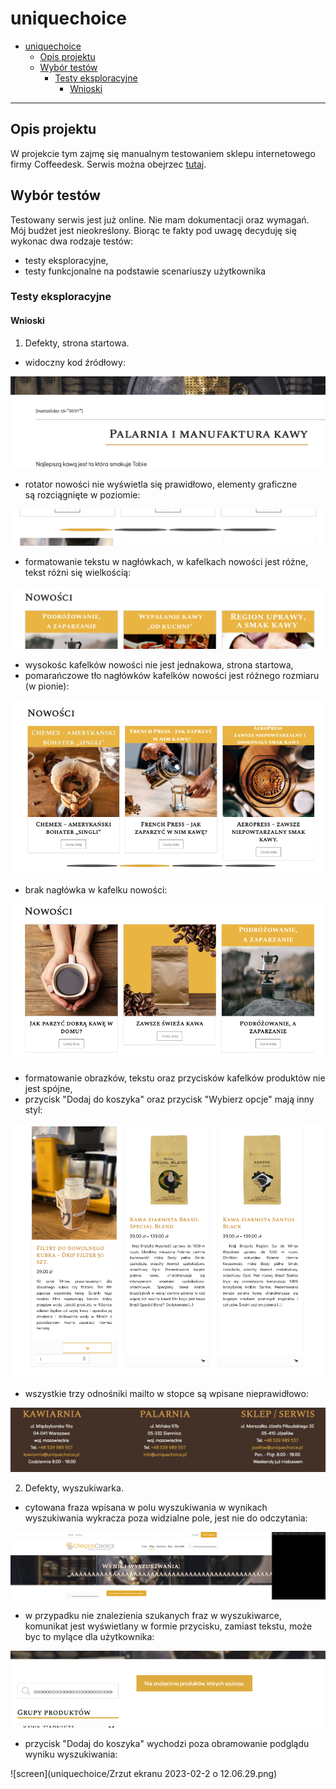 # uniquechoice

- [uniquechoice](#uniquechoice)
  - [Opis projektu](#opis-projektu)
  - [Wybór testów](#wybór-testów)
    - [Testy eksploracyjne](#testy-eksploracyjne)
      - [Wnioski](#wnioski)

---

## Opis projektu

W projekcie tym zajmę się manualnym testowaniem sklepu internetowego firmy Coffeedesk. Serwis można obejrzec [tutaj](https://www.coffeedesk.pl).

## Wybór testów

Testowany serwis jest już online. Nie mam dokumentacji oraz wymagań. Mój budżet jest nieokreślony. Biorąc te fakty pod uwagę decyduję się wykonac dwa rodzaje testów:

- testy eksploracyjne,
- testy funkcjonalne na podstawie scenariuszy użytkownika

### Testy eksploracyjne

#### Wnioski

1. Defekty, strona startowa.

- widoczny kod źródłowy:
  
![screen](https://github.com/matysekprzemek/uniquechoice/blob/daaa2069a3afcea5ff1ccf93a2f88cced218650b/Zrzut%20ekranu%202023-02-1%20o%2015.31.44.png)

- rotator nowości nie wyświetla się prawidłowo, elementy graficzne są rozciągnięte w poziomie:

![screen](https://github.com/matysekprzemek/uniquechoice/blob/683d123e695b9f7209ca65717c762018d5b1dba4/Zrzut%20ekranu%202023-02-1%20o%2016.38.25.png)

- formatowanie tekstu w nagłówkach, w kafelkach nowości jest różne, tekst różni się wielkością:

![screen](https://github.com/matysekprzemek/uniquechoice/blob/04fa3c56a949056012dca785dd4ed7a15a6ea33e/Zrzut%20ekranu%202023-02-1%20o%2016.59.45.png)

- wysokośc kafelków nowości nie jest jednakowa, strona startowa,
- pomarańczowe tło nagłówków kafelków nowości jest różnego rozmiaru (w pionie):
  
![screen](https://github.com/matysekprzemek/uniquechoice/blob/471110319ac59ca8b3dbe087439fd665e1022397/Zrzut%20ekranu%202023-02-2%20o%2010.54.29.png)

- brak nagłówka w kafelku nowości:

![screen](https://github.com/matysekprzemek/uniquechoice/blob/8f82434295adab4f279d603634481b6e9c3535ed/Zrzut%20ekranu%202023-02-2%20o%2011.04.00.png)

- formatowanie obrazków, tekstu oraz przycisków kafelków produktów nie jest spójne,
- przycisk "Dodaj do koszyka" oraz przycisk "Wybierz opcje" mają inny styl:

![screen](https://github.com/matysekprzemek/uniquechoice/blob/a04717f2d6830dcf1cae30b9ac47332e3191f3a3/Zrzut%20ekranu%202023-02-2%20o%2011.06.54.png)

- wszystkie trzy odnośniki mailto w stopce są wpisane nieprawidłowo:

![screen](https://github.com/matysekprzemek/uniquechoice/blob/349ac8231d4917bb152895e567463bb2b4fc8c38/Zrzut%20ekranu%202023-02-2%20o%2011.29.05.png)

2. Defekty, wyszukiwarka.

- cytowana fraza wpisana w polu wyszukiwania w wynikach wyszukiwania wykracza poza widzialne pole, jest nie do odczytania:

![screen](https://github.com/matysekprzemek/uniquechoice/blob/0d8f0701a19b40509cbfb5e08cdb7e0e6a115e3b/Zrzut%20ekranu%202023-02-2%20o%2011.56.33.png)

- w przypadku nie znalezienia szukanych fraz w wyszukiwarce, komunikat jest wyświetlany w formie przycisku, zamiast tekstu, może byc to mylące dla użytkownika:

![screen](https://github.com/matysekprzemek/uniquechoice/blob/c3db277d3bf778ea4f9e427bc87e10d31ad5fa10/Zrzut%20ekranu%202023-02-2%20o%2012.01.34.png)

- przycisk "Dodaj do koszyka" wychodzi poza obramowanie podglądu wyniku wyszukiwania:

![screen](uniquechoice/Zrzut ekranu 2023-02-2 o 12.06.29.png)
